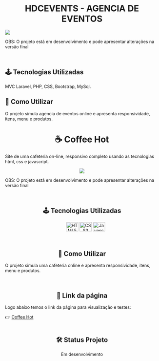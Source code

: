 <h1 align="center">HDCEVENTS - AGENCIA DE EVENTOS </h1>
<p><img src="https://lh3.googleusercontent.com/pw/ADCreHdq7zImxCoL-uTsJccydDmQ-NS3iFY008IVa433CRdC0-ULCgDsyWVsUG4Pn7_MLGjQvCdeOHGpfBmZ690brI8B7CTRvO4aRpQACimUiJsfnrxWxOmM5IfFnbLn6i_kMbsRCZPfNwaT9y4moe8f5ksodYyfI81JYlBL1hPXYHK-_TRdNzeSUNkpBLy4IQIl2C9w9lbPFRTnuFBmN4bzCWcYjcCVhDNvNhJC5_SxXmUN1dYF1wtslefB61-nejrqIx9hpxBJNA8uegFZR0DpsZGjDSoZmVXqGNwkIKkhZTgfg-TH9s79xrXF6AFTcWEu6MFwGMnOHqA5yoYG0QKyo_OubaJJtb4Vz7iaTcCWhUHEoUSi83kZFXMTnITSHMTFSZd2cArgprSMM08bVgizTvC4I74MxDrORdJudPnIHnSJaZVUWfUVQmavQJ2Vwm3MJkz_YYdxeKP0qqXNh2xTWLoscS3F9WlJ5mBUOdOSCV6py05wMjNHm5jzvJmjSdq486o6LvbDpukGieMK7Mb_zm35w1rA2mXtPF5elCTqNi-GIAFbLy22rDmb94mvE6b-avLyyW9deOUBVoY1RZpcXPXhwr0jEPaleb76yeaOaTH33xiYKGtwq8o2pmUge_HBjr1YVD19D_TAo7_kVV3PSc02TyJZSpe3e2Loy_AWBl05c6HPri2tN45btC5j3zxVWlzK7PfzsIceMhvquCSthno-M6oZyTYxjQ9XlXxQN-vr_rWsXlmgljKFD71zVBQJ_LZ9moVaYjjJCHyc58jvjMPrOdyBQ569G2eR1dGGc8BtyMtKd-bumxEK1FC17WQ1bxqb5Q1fVm1cmYKWgOfV_PEo938znGL_iuTKWBkoHns6oIEww1k6bBCy_26Ple9yYAL4EPbhbrBokCdFbqeTyTZuxHg=w1183-h599-s-no-gm?authuser=0"

</p>
<p>OBS: O projeto está em desenvolvimento e pode apresentar alterações na versão final</p>
<br>

<h2>🕹️ Tecnologias Utilizadas</h2>
<p>MVC Laravel, PHP, CSS, Bootstrap, MySql.</p>
<h2>🤔 Como Utilizar</h2>
<p>O projeto simula agencia de eventos online e apresenta responsividade, itens, menu e produtos.</p>


<h1 align="center">☕ Coffee Hot</h1>
<p>Site de uma cafeteria on-line, responsivo completo usando as tecnologias html, css e javascript.</p>

<p align="center">
 <img src="./images/projeto.jpg"/>
</p>

<p>OBS: O projeto está em desenvolvimento e pode apresentar alterações na versão final</p>

<div align="center" valign="top"><br>
 <h2>🕹️ Tecnologias Utilizadas</h2>
    <ul align="center">
        <img align="center" alt="HTML5" height="30" width="40" src="https://cdn.jsdelivr.net/gh/devicons/devicon/icons/html5/html5-plain-wordmark.svg">
        <img align="center" alt="CSS3" height="30" width="40" src="https://cdn.jsdelivr.net/gh/devicons/devicon/icons/css3/css3-plain-wordmark.svg">
        <img align="center" alt="Javascript" height="30" width="40" src="https://cdn.jsdelivr.net/gh/devicons/devicon/icons/javascript/javascript-plain.svg">
    </ul><br>
</div>

<h2 align="center">🤔 Como Utilizar</h2>
 <p>O projeto simula uma cafeteria online e apresenta responsividade, itens, menu e produtos.</p><br>
<!-- <img align="center" src="./src/img/page.gif" alt="Gif sistema" title="Gif sistema"><p><i>Gif - funcionalidades do sistema</i></p> -->

<h2 align="center">🔗 Link da página</h2>
<p>Logo abaixo temos o link da página para visualização e testes:</p>
👉 <a href="https://oseiasweb.github.io/coffee-hot/" target="_blank">Coffee Hot</a><br><br>

<h2 align="center">🛠 Status Projeto</h2>
<p align="center">
 Em desenvolvimento
</p>
